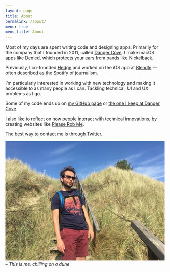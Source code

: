 ```yaml
---
layout: page
title: About
permalink: /about/
menu: true
menu_title: About
---
```


Most of my days are spent writing code and designing apps. Primarily for the company that I founded in 2011, called [Danger Cove](http://www.dangercove.com). I make macOS apps like [Denied](https://www.denied.app), which protects your ears from bands like Nickelback.

Previously, I co-founded [Hedge](https://hedge.video) and worked on the iOS app at [Blendle](https://blendle.com) &mdash; often described as the Spotify of journalism.

I’m particularly interested in working with new technology and making it accessible to as many people as I can. Tackling technical, UI and UX problems as I go.

Some of my code ends up on [my GitHub page](https://www.github.com/boyvanamstel) or [the one I keep at Danger Cove](https://www.github.com/dangercove).

I also like to reflect on how people interact with technical innovations, by creating websites like [Please Rob Me](http://news.bbc.co.uk/2/hi/technology/8521598.stm).

The best way to contact me is through [Twitter](https://www.twitter.com/boyvanamstel).

![Picture of me chilling on a dune](/assets/blog/chillin-on-a-dune.jpg)
_– This is me, chilling on a dune_
